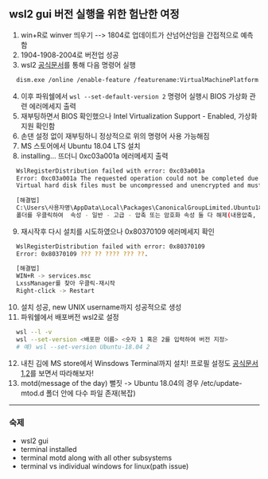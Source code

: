 ## wsl2 gui 버전 실행을 위한 험난한 여정
1. win+R로 winver 띄우기 --> 1804로 업데이트가 산넘어산임을 간접적으로 예측함
2. 1904-1908-2004로 버전업 성공
3. wsl2 [공식문서](https://docs.microsoft.com/ko-kr/windows/wsl/install-win10#update-to-wsl-2)를 통해 다음 명령어 실행
```sh
  dism.exe /online /enable-feature /featurename:VirtualMachinePlatform /all /norestart
```
4. 이후 파워쉘에서 ```wsl --set-default-version 2``` 명령어 실행시 BIOS 가상화 관련 에러메세지 출력
5. 재부팅하면서 BIOS 확인했으나 Intel Virtualization Support - Enabled, 가상화 지원 확인함
6. 손댄 설정 없이 재부팅하니 정상적으로 위의 명령어 사용 가능해짐
7. MS 스토어에서 Ubuntu 18.04 LTS 설치
8. installing... 뜨더니 0xc03a001a 에러메세지 출력 
```sh
  WslRegisterDistribution failed with error: 0xc03a001a
  Error: 0xc03a001a The requested operation could not be completed due to a virtual disk system limitation. 
  Virtual hard disk files must be uncompressed and unencrypted and must not be sparse.
  
  [해결법]
  C:\Users\사용자명\AppData\Local\Packages\CanonicalGroupLimited.Ubuntu18.04onWindows_79rhkp1fndgsc
  폴더를 우클릭하여  속성 - 일반 - 고급 - 압축 또는 암호화 속성 둘 다 해제(내용압축, 암호화)
```
9. 재시작후 다시 설치를 시도하였으나 0x80370109 에러메세지 확인
```sh
  WslRegisterDistribution failed with error: 0x80370109
  Error: 0x80370109 ??? ?? ???? ??? ??.
  
  [해결법]
  WIN+R -> services.msc
  LxssManager를 찾아 우클릭-재시작
  Right-click -> Restart
```
10. 설치 성공, new UNIX username까지 성공적으로 생성
11. 파워쉘에서 배포버전 wsl2로 설정
```sh
  wsl --l -v
  wsl --set-version <배포판 이름> <숫자 1 혹은 2를 입력하여 버전 지정>
  # 예) wsl --set-version Ubuntu-18.04 2
```
12. 내친 김에 MS store에서 Winsdows Terminal까지 설치! 프로필 설정도 [공식문서1](https://docs.microsoft.com/ko-kr/windows/terminal/customize-settings/profile-settings),[2]()를 보면서 따라해보자!
13. motd(message of the day) 뻘짓 -> Ubuntu 18.04의 경우 /etc/update-mtod.d 폴더 안에 다수 파일 존재(복잡)

------
### 숙제
- wsl2 gui
- terminal installed
- terminal motd along with all other subsystems
- terminal vs individual windows for linux(path issue)
